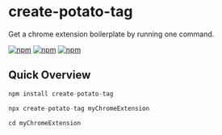 # create-potato-tag
Get a chrome extension boilerplate by running one command.

[![npm](https://img.shields.io/npm/v/create-potato-tag)](https://www.npmjs.com/package/create-potato-tag)
[![npm](https://img.shields.io/npm/l/create-potato-tag.svg)](https://github.com/cleves0315/create-potato-tag/blob/main/LICENSE)
[![npm](https://img.shields.io/npm/dt/create-potato-tag.svg)](https://www.npmjs.com/package/create-potato-tag)

## Quick Overview

```javascript
npm install create-potato-tag

npx create-potato-tag myChromeExtension

cd myChromeExtension
```
